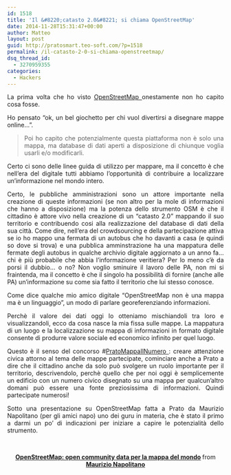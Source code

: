 ```yaml
---
id: 1518
title: 'Il &#8220;catasto 2.0&#8221; si chiama OpenStreetMap'
date: 2014-11-28T15:31:47+00:00
author: Matteo
layout: post
guid: http://pratosmart.teo-soft.com/?p=1518
permalink: /il-catasto-2-0-si-chiama-openstreetmap/
dsq_thread_id:
  - 3270959355
categories:
  - Hackers
---
```

<p style="text-align: justify;">
  La prima volta che ho visto <a href="http://www.openstreetmap.org/" target="_blank">OpenStreetMap </a>onestamente non ho capito cosa fosse.
</p>

<p style="text-align: justify;">
  Ho pensato “ok, un bel giochetto per chi vuol divertirsi a disegnare mappe online…”.
</p>

> <p style="text-align: justify;">
>   Poi ho capito che potenzialmente questa piattaforma non è solo una mappa, ma database di dati aperti a disposizione di chiunque voglia usarli e/o modificarli.
> </p>

<p style="text-align: justify;">
  Certo ci sono delle linee guida di utilizzo per mappare, ma il concetto è che nell’era del digitale tutti abbiamo l’opportunità di contribuire a localizzare un’informazione nel mondo intero.
</p>

<p style="text-align: justify;">
  Certo, le pubbliche amministrazioni sono un attore importante nella creazione di queste informazioni (se non altro per la mole di informazioni che hanno a disposizione) ma la potenza dello strumento OSM è che il cittadino è attore vivo nella creazione di un “catasto 2.0” mappando il suo territorio e contribuendo cosi alla realizzazione del database di dati della sua città. Come dire, nell&#8217;era del crowdsourcing e della partecipazione attiva se io ho mappo una fermata di un autobus che ho davanti a casa (e quindi so dove si trova) e una pubblica amminstrazione ha una mappatura delle fermate degli autobus in qualche archivio digitale aggiornato a un anno fa&#8230;chi è più probabile che abbia l&#8217;informazione veritiera? Per lo meno c&#8217;è da porsi il dubbio&#8230; o no? Non voglio sminuire il lavoro delle PA, non mi si fraintenda, ma il concetto è che il singolo ha possibilità di fornire (anche alle PA) un&#8217;informazione su come sia fatto il territorio che lui stesso conosce.
</p>

<p style="text-align: justify;">
  Come dice qualche mio amico digitale “OpenStreetMap non è una mappa ma è un linguaggio”, un modo di parlare georeferenziando informazioni.
</p>

<p style="text-align: justify;">
  Perchè il valore dei dati oggi lo otteniamo mischiandoli tra loro e visualizzandoli, ecco da cosa nasce la mia fissa sulle mappe. La mappatura di un luogo e la localizzazione su mappa di informazioni in formato digitale consente di produrre valore sociale ed economico infinito per quel luogo.
</p>

<p style="text-align: justify;">
  Questo è il senso del concorso #<a title="PratoMappaIlNumero" href="http://pratosmart.teo-soft.com/pratomappailnumero/" target="_blank">PratoMappaIlNumero </a>: creare attenzione civica attorno al tema delle mappe partecipate, cominciare anche a Prato a dire che il cittadino anche da solo può svolgere un ruolo importante per il territorio, descrivendolo, perchè quello che per noi oggi è semplicemente un edificio con un numero civico disegnato su una mappa per qualcun’altro domani può essere una fonte preziosissima di informazioni. Quindi partecipate numerosi!
</p>

<p style="text-align: justify;">
  Sotto una presentazione su OpenStreetMap fatta a Prato da Maurizio Napolitano (per gli amici napo) uno dei guru in materia, che è stato il primo a darmi un po’ di indicazioni per iniziare a capire le potenzialità dello strumento.
</p>

&nbsp;



<div style="margin-bottom: 5px; text-align: center;">
  <strong> <a title="OpenStreetMap: open community data per la mappa del mondo" href="//www.slideshare.net/napo/openstreetmap-open-community-data-per-la-mappa-del-mondo-31405965" target="_blank">OpenStreetMap: open community data per la mappa del mondo</a> </strong> from <strong><a href="//www.slideshare.net/napo" target="_blank">Maurizio Napolitano</a></strong>
</div>